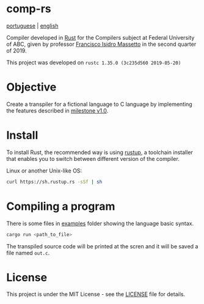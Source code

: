 # comp-rs

[portuguese](README.pt-BR.md) | [english](README.md)

Compiler developed in [Rust](https://www.rust-lang.org) for the Compilers subject at Federal University of ABC, given by professor [Francisco Isidro Massetto](http://professor.ufabc.edu.br/~francisco.massetto/) in the second quarter of 2019.

This project was developed on `rustc 1.35.0 (3c235d560 2019-05-20)`

# Objective

Create a transpiler for a fictional language to C language by implementing the features described in [milestone v1.0](https://github.com/gmurayama/comp-rs/milestone/1).

# Install

To install Rust, the recommended way is using [rustup](https://www.rust-lang.org/tools/install), a toolchain installer that enables you to switch between different version of the compiler.

Linux or another Unix-like OS:

```bash
curl https://sh.rustup.rs -sSf | sh
```

# Compiling a program

There is some files in [examples](examples) folder showing the language basic syntax.

```rust
cargo run <path_to_file>
```

The transpiled source code will be printed at the scren and it will be saved a file named `out.c`.

# License

This project is under the MIT License - see the [LICENSE](LICENSE) file for details.